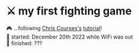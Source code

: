 # ⚔️ my first fighting game
🎮 ...following [Chris Courses's](https://github.com/chriscourses) [tutorial](https://www.youtube.com/watch?v=vyqbNFMDRGQ&t=4299s)!<br>
💫 started: December 20th 2022 while WiFi was out<br>
🍡 finished: ???

